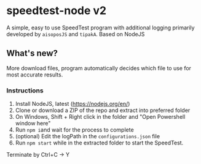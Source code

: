 # speedtest-node v2
A simple, easy to use SpeedTest program with additional logging primarily developed by `aisoposJS` and `tipakA`. Based on NodeJS

## What's new?
More download files, program automatically decides which file to use for most accurate results.

### Instructions

1. Install NodeJS, latest (https://nodejs.org/en/)
2. Clone or download a ZIP of the repo and extract into preferred folder
3. On Windows, Shift + Right click in the folder and "Open Powershell window here"
4. Run `npm i`and wait for the process to complete
5. (optional) Edit the logPath in the `configurations.json` file
6. Run `npm start` while in the extracted folder to start the SpeedTest.

Terminate by Ctrl+C -> Y
